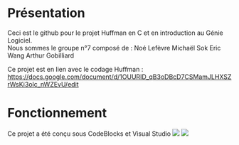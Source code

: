 # Présentation
Ceci est le github pour le projet Huffman en C et en introduction au Génie Logiciel.
</br>
Nous sommes le groupe n°7 composé de : 
Noé Lefèvre
Michaël Sok
Eric Wang
Arthur Gobilliard
</br>

Ce projet est en lien avec le codage Huffman : https://docs.google.com/document/d/1OUURID_qB3oDBcD7CSMamJLHXSZrWsKi3olc_nWZEvU/edit

# Fonctionnement

Ce projet a été conçu sous CodeBlocks et Visual Studio 
<img src=".doc/image/cb.png"/>
<img src=".doc/image/vs.png"/>
